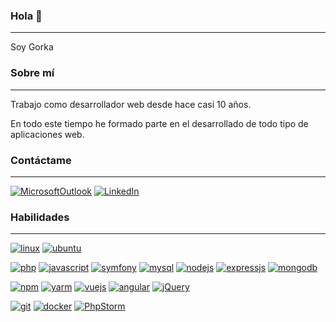 ### Hola 👋

---------------------------------------

Soy Gorka


### Sobre mí

---------------------------------------

Trabajo como desarrollador web desde hace casi 10 años.

En todo este tiempo he formado parte en el desarrollado de todo tipo de aplicaciones web.

### Contáctame

---------------------------------------

[![MicrosoftOutlook](https://img.shields.io/badge/Microsoft_Outlook-0078D4?style=for-the-badge&logo=microsoft-outlook&logoColor=white)](mailto:gogalo@hotmail.com)
[![LinkedIn](https://img.shields.io/badge/LinkedIn-0077B5?style=for-the-badge&logo=linkedin&logoColor=white)](https://www.linkedin.com/in/gorka-garcia-lorenzo-65511431/)

### Habilidades

---------------------------------------
[![linux](https://img.shields.io/badge/Linux-FCC624?style=for-the-badge&logo=linux&logoColor=black)]()
[![ubuntu](https://img.shields.io/badge/Ubuntu-E95420?style=for-the-badge&logo=ubuntu&logoColor=white)]()

[![php](https://img.shields.io/badge/PHP-777BB4?style=for-the-badge&logo=php&logoColor=white)]()
[![javascript](https://img.shields.io/badge/JavaScript-323330?style=for-the-badge&logo=javascript&logoColor=F7DF1E)]()
[![symfony](https://img.shields.io/badge/Symfony-000000?style=for-the-badge&logo=Symfony&logoColor=white)]()
[![mysql](https://img.shields.io/badge/MySQL-005C84?style=for-the-badge&logo=mysql&logoColor=white)]()
[![nodejs](https://img.shields.io/badge/Node.js-339933?style=for-the-badge&logo=nodedotjs&logoColor=white)]()
[![expressjs](https://img.shields.io/badge/Express.js-000000?style=for-the-badge&logo=express&logoColor=white)]()
[![mongodb](https://img.shields.io/badge/MongoDB-white?style=for-the-badge&logo=mongodb&logoColor=4EA94B)]()



[![npm](https://img.shields.io/badge/npm-CB3837?style=for-the-badge&logo=npm&logoColor=white)]()
[![yarm](https://img.shields.io/badge/Yarn-2C8EBB?style=for-the-badge&logo=yarn&logoColor=white)]()
[![vuejs](https://img.shields.io/badge/Vue.js-35495E?style=for-the-badge&logo=vuedotjs&logoColor=4FC08D)]()
[![angular](https://img.shields.io/badge/Angular-DD0031?style=for-the-badge&logo=angular&logoColor=white)]()
[![jQuery](https://img.shields.io/badge/jQuery-0769AD?style=for-the-badge&logo=jquery&logoColor=white)]()


[![git](https://img.shields.io/badge/Git-F05032?style=for-the-badge&logo=git&logoColor=white)]()
[![docker](https://img.shields.io/badge/Docker-2CA5E0?style=for-the-badge&logo=docker&logoColor=white)]()
[![PhpStorm](http://img.shields.io/badge/-PHPStorm-181717?style=for-the-badge&logo=phpstorm&logoColor=white)]()

